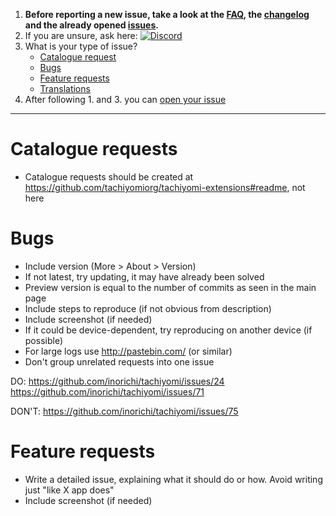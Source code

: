 1. **Before reporting a new issue, take a look at the [FAQ](https://tachiyomi.org/help/faq/), the [changelog](https://github.com/inorichi/tachiyomi/releases) and the already opened [issues](https://github.com/inorichi/tachiyomi/issues).**
2. If you are unsure, ask here: [![Discord](https://img.shields.io/discord/349436576037732353.svg)](https://discord.gg/tachiyomi)
3. What is your type of issue?
    * [Catalogue request](#catalogue-requests)
    * [Bugs](#bugs)
    * [Feature requests](#feature-requests)
    * [Translations](https://tachiyomi.org/help/contribution/#translation)
4. After following 1. and 3. you can [open your issue](https://github.com/inorichi/tachiyomi/issues/new)

***

# Catalogue requests

* Catalogue requests should be created at https://github.com/tachiyomiorg/tachiyomi-extensions#readme, not here

# Bugs
* Include version (More > About > Version)
 * If not latest, try updating, it may have already been solved
 * Preview version is equal to the number of commits as seen in the main page
* Include steps to reproduce (if not obvious from description)
* Include screenshot (if needed)
* If it could be device-dependent, try reproducing on another device (if possible)
* For large logs use http://pastebin.com/ (or similar)
* Don't group unrelated requests into one issue

DO: https://github.com/inorichi/tachiyomi/issues/24 https://github.com/inorichi/tachiyomi/issues/71

DON'T: https://github.com/inorichi/tachiyomi/issues/75

# Feature requests

* Write a detailed issue, explaining what it should do or how. Avoid writing just "like X app does"
* Include screenshot (if needed)
